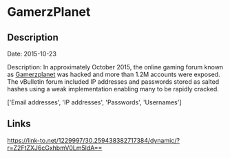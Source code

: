 # GamerzPlanet

## Description

Date: 2015-10-23

Description:
In approximately October 2015, the online gaming forum known as <a href="http://gamerzplanet.net" target="_blank" rel="noopener">Gamerzplanet</a> was hacked and more than 1.2M accounts were exposed. The vBulletin forum included IP addresses and passwords stored as salted hashes using a weak implementation enabling many to be rapidly cracked.


['Email addresses', 'IP addresses', 'Passwords', 'Usernames']

## Links

https://link-to.net/1229997/30.259438382717384/dynamic/?r=Z2FtZXJ6cGxhbmV0Lm5ldA==